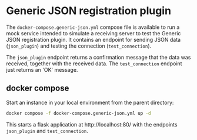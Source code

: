 # Generic JSON registration plugin

The `docker-compose.generic-json.yml` compose file is available to run a mock service intended
to simulate a receiving server to test the Generic JSON registration plugin. It contains an
endpoint for sending JSON data (`json_plugin`) and testing the connection (`test_connection`).

The `json_plugin` endpoint returns a confirmation message that the data was received, together with the
received data. The `test_connection` endpoint just returns an 'OK' message.

## docker compose

Start an instance in your local environment from the parent directory:

```bash
docker compose -f docker-compose.generic-json.yml up -d
```

This starts a flask application at http://localhost:80/ with the endpoints `json_plugin` and `test_connection`.
